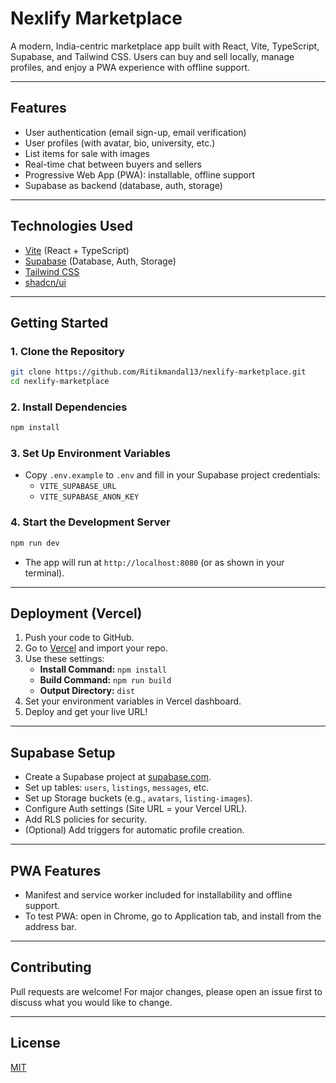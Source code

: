 # Nexlify Marketplace

A modern, India-centric marketplace app built with React, Vite, TypeScript, Supabase, and Tailwind CSS. Users can buy and sell locally, manage profiles, and enjoy a PWA experience with offline support.

---

## Features
- User authentication (email sign-up, email verification)
- User profiles (with avatar, bio, university, etc.)
- List items for sale with images
- Real-time chat between buyers and sellers
- Progressive Web App (PWA): installable, offline support
- Supabase as backend (database, auth, storage)

---

## Technologies Used
- [Vite](https://vitejs.dev/) (React + TypeScript)
- [Supabase](https://supabase.com/) (Database, Auth, Storage)
- [Tailwind CSS](https://tailwindcss.com/)
- [shadcn/ui](https://ui.shadcn.com/)

---

## Getting Started

### 1. Clone the Repository
```sh
git clone https://github.com/Ritikmandal13/nexlify-marketplace.git
cd nexlify-marketplace
```

### 2. Install Dependencies
```sh
npm install
```

### 3. Set Up Environment Variables
- Copy `.env.example` to `.env` and fill in your Supabase project credentials:
  - `VITE_SUPABASE_URL`
  - `VITE_SUPABASE_ANON_KEY`

### 4. Start the Development Server
```sh
npm run dev
```
- The app will run at `http://localhost:8080` (or as shown in your terminal).

---

## Deployment (Vercel)
1. Push your code to GitHub.
2. Go to [Vercel](https://vercel.com/) and import your repo.
3. Use these settings:
   - **Install Command:** `npm install`
   - **Build Command:** `npm run build`
   - **Output Directory:** `dist`
4. Set your environment variables in Vercel dashboard.
5. Deploy and get your live URL!

---

## Supabase Setup
- Create a Supabase project at [supabase.com](https://supabase.com/).
- Set up tables: `users`, `listings`, `messages`, etc.
- Set up Storage buckets (e.g., `avatars`, `listing-images`).
- Configure Auth settings (Site URL = your Vercel URL).
- Add RLS policies for security.
- (Optional) Add triggers for automatic profile creation.

---

## PWA Features
- Manifest and service worker included for installability and offline support.
- To test PWA: open in Chrome, go to Application tab, and install from the address bar.

---

## Contributing
Pull requests are welcome! For major changes, please open an issue first to discuss what you would like to change.

---

## License
[MIT](LICENSE)
